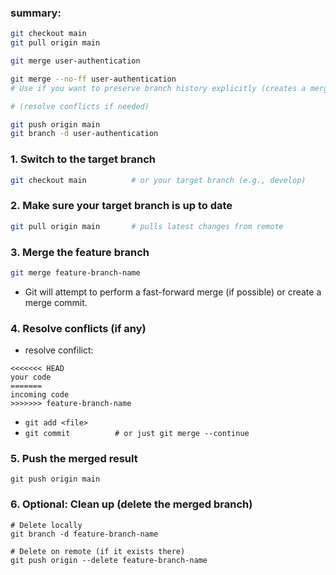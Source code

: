### summary:
```bash
git checkout main
git pull origin main

git merge user-authentication

git merge --no-ff user-authentication
# Use if you want to preserve branch history explicitly (creates a merge commit even if fast-forward is possible).

# (resolve conflicts if needed)

git push origin main
git branch -d user-authentication
```

### 1. Switch to the target branch
```bash
git checkout main          # or your target branch (e.g., develop)
```

### 2. Make sure your target branch is up to date
```bash
git pull origin main       # pulls latest changes from remote
```

### 3. Merge the feature branch
```bash
git merge feature-branch-name
```
- Git will attempt to perform a fast-forward merge (if possible) or create a merge commit. 

### 4. Resolve conflicts (if any) 
- resolve confilict:
```text
<<<<<<< HEAD
your code
=======
incoming code
>>>>>>> feature-branch-name
```

- `git add <file>`
- `git commit          # or just git merge --continue`

### 5. Push the merged result
```
git push origin main
```

### 6. Optional: Clean up (delete the merged branch)
```
# Delete locally
git branch -d feature-branch-name

# Delete on remote (if it exists there)
git push origin --delete feature-branch-name
```